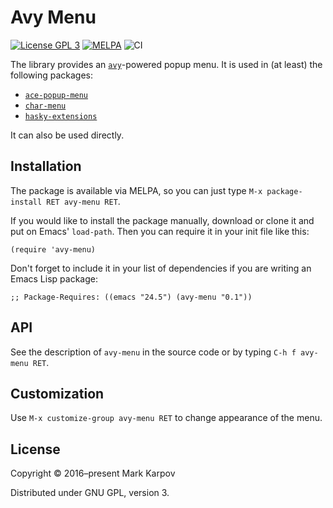 # Avy Menu

[![License GPL 3](https://img.shields.io/badge/license-GPL_3-green.svg)](http://www.gnu.org/licenses/gpl-3.0.txt)
[![MELPA](https://melpa.org/packages/avy-menu-badge.svg)](https://melpa.org/#/avy-menu)
![CI](https://github.com/mrkkrp/avy-menu/workflows/CI/badge.svg?branch=master)

The library provides an [`avy`](https://github.com/abo-abo/avy)-powered
popup menu. It is used in (at least) the following packages:

* [`ace-popup-menu`](https://github.com/mrkkrp/ace-popup-menu)
* [`char-menu`](https://github.com/mrkkrp/char-menu)
* [`hasky-extensions`](https://github.com/hasky-mode/hasky-extensions)

It can also be used directly.

## Installation

The package is available via MELPA, so you can just type `M-x
package-install RET avy-menu RET`.

If you would like to install the package manually, download or clone it and
put on Emacs' `load-path`. Then you can require it in your init file like
this:

```emacs-lisp
(require 'avy-menu)
```

Don't forget to include it in your list of dependencies if you are writing
an Emacs Lisp package:

```emacs-lisp
;; Package-Requires: ((emacs "24.5") (avy-menu "0.1"))
```

## API

See the description of `avy-menu` in the source code or by typing `C-h f
avy-menu RET`.

## Customization

Use `M-x customize-group avy-menu RET` to change appearance of the menu.

## License

Copyright © 2016–present Mark Karpov

Distributed under GNU GPL, version 3.
